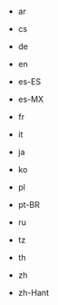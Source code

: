 - ar

- cs

- de

- en

- es-ES

- es-MX

- fr

- it

- ja

- ko

- pl

- pt-BR

- ru

- tz

- th

- zh

- zh-Hant